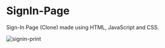 # SignIn-Page
Sign-In Page (Clone) made using HTML, JavaScript and CSS.<br>

![signin-print](https://github.com/Pixelikas/SignIn-Page/assets/67108278/2a12abcb-edd6-415c-8755-944386820b70)

